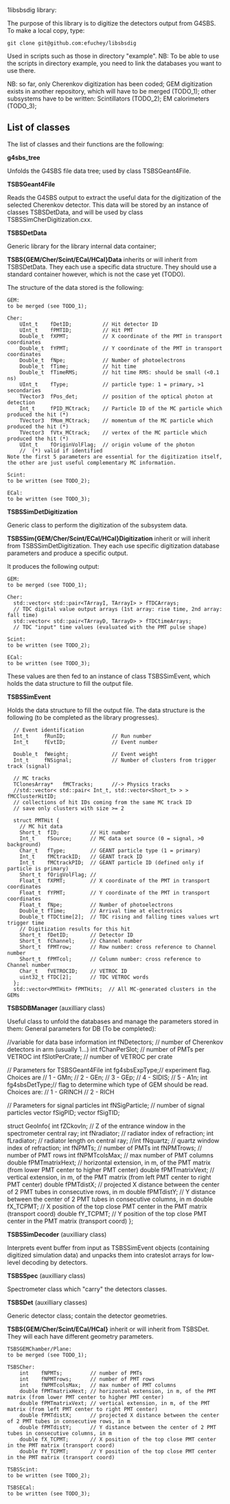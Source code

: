 1libsbsdig library:

The purpose of this library is to digitize the detectors output from G4SBS.
To make a local copy, type: 
```shell
git clone git@github.com:efuchey/libsbsdig
```

Used in scripts such as those in directory "example".
NB: To be able to use the scripts in directory example, you need to link the databases you want to use there.


NB: so far, only Cherenkov digitization has been coded;
GEM digitization exists in another repository, which will have to be merged (TODO_1);
other subsystems have to be written:
Scintillators (TODO_2);
EM calorimeters (TODO_3);

## List of classes

The list of classes and their functions are the following: 

**g4sbs_tree**

Unfolds the G4SBS file data tree; used by class TSBSGeant4File.

**TSBSGeant4File**

Reads the G4SBS output to extract the useful data for the digitization of the selected Cherenkov detector.
This data will be stored by an instance of classes TSBSDetData, 
and will be used by class TSBSSimCherDigitization.cxx.

**TSBSDetData**

Generic library for the library internal data container;

**TSBS{GEM/Cher/Scint/ECal/HCal}Data** inherits or will inherit from TSBSDetData.
They each use a specific data structure.
They should use a standard container however, which is not the case yet (TODO).

The structure of the data stored is the following:

```shell
GEM:
to be merged (see TODO_1);
```

```shell
Cher:
    UInt_t    fDetID;          // Hit detector ID
    UInt_t    fPMTID;          // Hit PMT
    Double_t  fXPMT;           // X coordinate of the PMT in transport coordinates
    Double_t  fYPMT;           // Y coordinate of the PMT in transport coordinates
    Double_t  fNpe;            // Number of photoelectrons
    Double_t  fTime;           // hit time
    Double_t  fTimeRMS;        // hit time RMS: should be small (<0.1 ns)
    UInt_t    fType;           // particle type: 1 = primary, >1 secondaries
    TVector3  fPos_det;        // position of the optical photon at detection
    Int_t     fPID_MCtrack;    // Particle ID of the MC particle which produced the hit (*)
    TVector3  fMom_MCtrack;    // momentum of the MC particle which produced the hit (*)
    TVector3  fVtx_MCtrack;    // vertex of the MC particle which produced the hit (*)
    UInt_t    fOriginVolFlag;  // origin volume of the photon
    //  (*) valid if identified
Note the first 5 parameters are essential for the digitization itself,
the other are just useful complementary MC information.
```

```shell
Scint:
to be written (see TODO_2);
```

```shell
ECal:
to be written (see TODO_3);
```

**TSBSSimDetDigitization**

Generic class to perform the digitization of the subsystem data. 

**TSBSSim{GEM/Cher/Scint/ECal/HCal}Digitization** inherit or will inherit from TSBSSimDetDigitization.
They each use specific digitization database parameters and produce a specific output.

It produces the following output:

```shell
GEM:
to be merged (see TODO_1);
```

```shell
Cher:
  std::vector< std::pair<TArrayI, TArrayI> > fTDCArrays;
  // TDC digital value output arrays (1st array: rise time, 2nd array: fall time)
  std::vector< std::pair<TArrayD, TArrayD> > fTDCtimeArrays;
  // TDC "input" time values (evaluated with the PMT pulse shape)
```

```shell
Scint:
to be written (see TODO_2);
```

```shell
ECal:
to be written (see TODO_3);
```

These values are then fed to an instance of class TSBSSimEvent, 
which holds the data structure to fill the output file.

**TSBSSimEvent**

Holds the data structure to fill the output file. 
The data structure is the following (to be completed as the library progresses).

```shell
  // Event identification
  Int_t     fRunID;               // Run number
  Int_t     fEvtID;               // Event number

  Double_t  fWeight;              // Event weight
  Int_t     fNSignal;             // Number of clusters from trigger track (signal)
  
  // MC tracks
  TClonesArray*   fMCTracks;      //-> Physics tracks
  //std::vector< std::pair< Int_t, std::vector<Short_t> > > fMCClusterHitID;
  // collections of hit IDs coming from the same MC track ID
  // save only clusters with size >= 2

  struct PMTHit {
    // MC hit data
    Short_t  fID;          // Hit number
    Int_t    fSource;      // MC data set source (0 = signal, >0 background)
    Char_t   fType;        // GEANT particle type (1 = primary)
    Int_t    fMCtrackID;   // GEANT track ID
    Int_t    fMCtrackPID;  // GEANT particle ID (defined only if particle is primary)
    Short_t  fOrigVolFlag; // 
    Float_t  fXPMT;        // X coordinate of the PMT in transport coordinates
    Float_t  fYPMT;        // Y coordinate of the PMT in transport coordinates
    Float_t  fNpe;         // Number of photoelectrons
    Double_t fTime;        // Arrival time at electronics
    Double_t fTDCtime[2];  // TDC rising and falling times values wrt trigger time
    // Digitization results for this hit
    Short_t  fDetID;       // Detector ID
    Short_t  fChannel;     // Channel number
    Short_t  fPMTrow;      // Row number: cross reference to Channel number
    Short_t  fPMTcol;      // Column number: cross reference to Channel number
    Char_t   fVETROCID;    // VETROC ID
    uint32_t fTDC[2];      // TDC VETROC words
  };
  std::vector<PMTHit> fPMTHits;  // All MC-generated clusters in the GEMs
```



**TSBSDBManager** (auxilliary class)
 
Useful class to unfold the databases and manage the parameters stored in them:
General parameters for DB (To be completed):

  //variable for data base information
  int fNDetectors;  // number of Cherenkov detectors in arm (usually 1...)
  int fChanPerSlot;  // number of PMTs per VETROC
  int fSlotPerCrate;  // number of VETROC per crate
  
  // Parameters for TSBSGeant4File
  int fg4sbsExpType;// experiment flag. Choices are
  // 1 - GMn;
  // 2 - GEn;
  // 3 - GEp;
  // 4 - SIDIS;
  // 5 - A1n;
  int fg4sbsDetType;// flag to determine which type of GEM should be read. Choices are:
  // 1 - GRINCH
  // 2 - RICH
  
  // Parameters for signal particles
  int fNSigParticle; // number of signal particles
  vector<int>    fSigPID;
  vector<int>    fSigTID;
  
struct GeoInfo{
  int    fZCkovIn;       // Z of the entrance window in the spectrometer central ray;
  int    fNradiator;     // radiator index of refraction;
  int    fLradiator;     // radiator length on central ray;
  //int    fNquartz;       // quartz window index of refraction;
  int    fNPMTs;         // number of PMTs
  int    fNPMTrows;      // number of PMT rows
  int    fNPMTcolsMax;   // max number of PMT columns 
  double fPMTmatrixHext; // horizontal extension, in m, of the PMT matrix (from lower PMT center to higher PMT center)
  double fPMTmatrixVext; // vertical extension, in m, of the PMT matrix (from left PMT center to right PMT center)
  double fPMTdistX;      // projected X distance between the center of 2 PMT tubes in consecutive rows, in m
  double fPMTdistY;      // Y distance between the center of 2 PMT tubes in consecutive columns, in m
  double fX_TCPMT;       // X position of the top close PMT center in the PMT matrix (transport coord)
  double fY_TCPMT;       // Y position of the top close PMT center in the PMT matrix (transport coord)
};


**TSBSSimDecoder** (auxilliary class)

Interprets event buffer from input as TSBSSimEvent objects
(containing digitized simulation data) and unpacks them into
crateslot arrays for low-level decoding by detectors.

**TSBSSpec** (auxilliary class)

Spectrometer class which "carry" the detectors classes. 

**TSBSDet** (auxilliary classes)

Generic detector class; contain the detector geometries. 

**TSBS{GEM/Cher/Scint/ECal/HCal}** inherit or will inherit from TSBSDet.
They will each have different geometry parameters.

```shell
TSBSGEMChamber/Plane:
to be merged (see TODO_1);
```

```shell
TSBSCher:
    int    fNPMTs;         // number of PMTs
    int    fNPMTrows;      // number of PMT rows
    int    fNPMTcolsMax;   // max number of PMT columns 
    double fPMTmatrixHext; // horizontal extension, in m, of the PMT matrix (from lower PMT center to higher PMT center)
    double fPMTmatrixVext; // vertical extension, in m, of the PMT matrix (from left PMT center to right PMT center)
    double fPMTdistX;      // projected X distance between the center of 2 PMT tubes in consecutive rows, in m
    double fPMTdistY;      // Y distance between the center of 2 PMT tubes in consecutive columns, in m
    double fX_TCPMT;       // X position of the top close PMT center in the PMT matrix (transport coord)
    double fY_TCPMT;       // Y position of the top close PMT center in the PMT matrix (transport coord)
```

```shell
TSBSScint:
to be written (see TODO_2);
```

```shell
TSBSECal:
to be written (see TODO_3);
```


